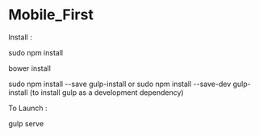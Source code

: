 # Mobile_First

Install : 

sudo npm install 

bower install 

sudo npm install --save gulp-install 
or 
sudo npm install --save-dev gulp-install (to install gulp as a development dependency) 

To Launch : 

gulp serve 

